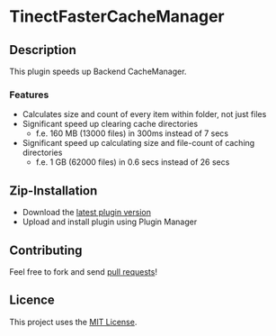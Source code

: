 # TinectFasterCacheManager

## Description

This plugin speeds up Backend CacheManager.

### Features

- Calculates size and count of every item within folder, not just files
- Significant speed up clearing cache directories
  - f.e. 160 MB (13000 files) in 300ms instead of 7 secs
- Significant speed up calculating size and file-count of caching directories
  - f.e. 1 GB (62000 files) in 0.6 secs instead of 26 secs

## Zip-Installation

* Download the [latest plugin version](https://github.com/tinect/TinectFasterCacheManager/releases/latest/)
* Upload and install plugin using Plugin Manager

## Contributing

Feel free to fork and send [pull requests](https://github.com/tinect/TinectFasterCacheManager)!


## Licence

This project uses the [MIT License](LICENCE.md).

